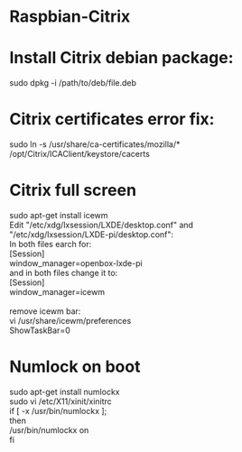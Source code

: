 # Raspbian-Citrix

Install Citrix debian package:
==================================
sudo dpkg -i /path/to/deb/file.deb

Citrix certificates error fix:
======================
sudo ln -s /usr/share/ca-certificates/mozilla/* /opt/Citrix/ICAClient/keystore/cacerts

Citrix full screen
=====================
sudo apt-get install icewm <br/>
Edit "/etc/xdg/lxsession/LXDE/desktop.conf" and "/etc/xdg/lxsession/LXDE-pi/desktop.conf":<br/>
In both files earch for:<br>
[Session]<br/>
window_manager=openbox-lxde-pi<br/>
and in both files change it to:<br/>
[Session]<br/>
window_manager=icewm<br/>
<br/>
remove icewm bar:<br/>
vi /usr/share/icewm/preferences<br/>
ShowTaskBar=0<br/>

Numlock on boot
=================
sudo apt-get install numlockx<br/>
sudo vi /etc/X11/xinit/xinitrc <br/>
if [ -x /usr/bin/numlockx ];<br/>
then<br/>
    /usr/bin/numlockx on<br/>
fi<br/>

